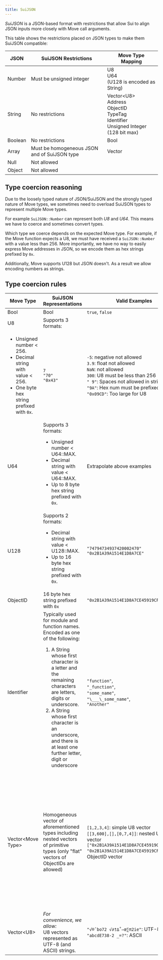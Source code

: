 ```yaml
---
title: SuiJSON
---
```


*SuiJSON* is a JSON-based format with restrictions that allow Sui to align JSON inputs more closely with Move call arguments.

This table shows the restrictions placed on JSON types to make them SuiJSON compatible:

| JSON    | SuiJSON Restrictions                         | Move Type Mapping                                                                               |
|---------|----------------------------------------------|-------------------------------------------------------------------------------------------------|
| Number  | Must be unsigned integer                     | U8<br>U64<br>(U128 is encoded as String)                                                        |
| String  | No restrictions                              | Vector&lt;U8><br>Address<br>ObjectID<br>TypeTag<br>Identifier<br>Unsigned Integer (128 bit max) |
| Boolean | No restrictions                              | Bool                                                                                            |
| Array   | Must be homogeneous JSON and of SuiJSON type | Vector                                                                                          |
| Null    | Not allowed                                  |
| Object  | Not allowed                                  |

## Type coercion reasoning

Due to the loosely typed nature of JSON/SuiJSON and the strongly typed nature of Move types, we sometimes need to overload SuiJSON types to represent multiple Move types.

For example `SuiJSON::Number` can represent both *U8* and *U64*. This means we have to coerce and sometimes convert types.

Which type we coerce depends on the expected Move type. For example, if the Move function expects a U8, we must have received a `SuiJSON::Number` with a value less than 256. More importantly, we have no way to easily express Move addresses in JSON, so we encode them as hex strings prefixed by `0x`.

Additionally, Move supports U128 but JSON doesn't. As a result we allow encoding numbers as strings.

## Type coercion rules

| Move Type | SuiJSON Representations | Valid Examples | Invalid Examples |
| --- | --- | --- | --- |
| Bool | Bool | `true`, `false` |  | 
| U8 | Supports 3 formats: 
<ul><li>Unsigned number &lt; 256.</li><li>Decimal string with value &lt; 256.</li><li>One byte hex string prefixed with `0x`.</li></ul> | `7`<br>`"70"`<br>`"0x43"` | `-5`: negative not allowed<br>`3.9`: float not allowed<br>`NaN`: not allowed<br>`300`: U8 must be less than 256<br>`" 9"`: Spaces not allowed in string<br>`"9A"`: Hex num must be prefixed with `0x`<br>`"0x09CD"`: Too large for U8 |
| U64 | Supports 3 formats: <ul><li>Unsigned number &lt; U64::MAX.</li><li>Decimal string with value &lt; U64::MAX.</li><li>Up to 8 byte hex string prefixed with `0x`.</li></ul> | Extrapolate above examples | Extrapolate above examples |
| U128 | Supports 2 formats: <ul><li>Decimal string with value &lt; U128::MAX.</li><li>Up to 16 byte hex string prefixed with `0x`.</li></ul> | `"74794734937420002470"`<br>`"0x2B1A39A1514E1D8A7CE"` | `34`: Although this is a valid u128 number, it must be encoded as a string | | Address | 20 byte hex string prefixed with `0x` | `"0x2B1A39A1514E1D8A7CE45919CFEB4FEE70B4E011"` | `0x2B1A39`: string too short<br>`2B1A39A1514E1D8A7CE45919CFEB4FEE70B4E011`: missing `0x` prefix<br>`0xG2B1A39A1514E1D8A7CE45919CFEB4FEE70B4E01`: invalid hex char `G` |
| ObjectID | 16 byte hex string prefixed with `0x` | `"0x2B1A39A1514E1D8A7CE45919CFEB4FEE"` | Similar to above |
| Identifier | Typically used for module and function names. Encoded as one of the following:<ol><li>A String whose first character is a letter and the remaining characters are letters, digits or underscore.</li><li>A String whose first character is an underscore, and there is at least one further letter, digit or underscore</li></ol> | `"function"`,<br>`"_function"`,<br>`"some_name"`,<br>`"\___\_some_name"`,<br>`"Another"` | `"_"`: missing trailing underscore, digit or letter,<br>`"8name"`: cannot start with digit,<br>`".function"`: cannot start with period,<br>`" "`: cannot be empty space,<br>`"func name"`: cannot have spaces |
| Vector&lt;Move Type> | Homogeneous vector of aforementioned types including nested vectors of primitive types (only "flat" vectors of ObjectIDs are allowed) | `[1,2,3,4]`: simple U8 vector<br>`[[3,600],[],[0,7,4]]`: nested U64 vector `["0x2B1A39A1514E1D8A7CE45919CFEB4FEE", "0x2B1A39A1514E1D8A7CE45919CFEB4FEF"]`: ObjectID vector | `[1,2,3,false]`: not homogeneous JSON<br>`[1,2,null,4]`: invalid elements<br>`[1,2,"7"]`: although we allow encoding numbers as strings meaning this array can evaluate to `[1,2,7]`, the array is still ambiguous so it fails the homogeneity check. |
| Vector&lt;U8> | <em>For convenience, we allow:</em><br>U8 vectors represented as UTF-8 (and ASCII) strings. | `"√®ˆbo72 √∂†∆˚–œ∑π2ie"`: UTF-8<br>`"abcdE738-2 _=?"`: ASCII | |

